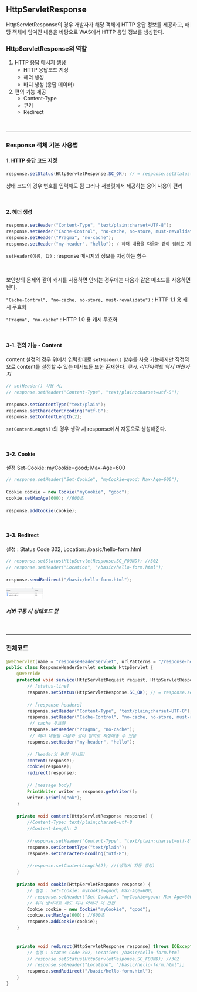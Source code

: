 ## HttpServletResponse

HttpServletResponse의 경우 개발자가 해당 객체에 HTTP 응답 정보를 제공하고, 해당 객체에 담겨진 내용을 바탕으로
WAS에서 HTTP 응답 정보를 생성한다.

### HttpServletResponse의 역할

1. HTTP 응답 메시지 생성
   - HTTP 응답코드 지정
   - 헤더 생성
   - 바디 생성 (응답 데이터)
2. 편의 기능 제공
   - Content-Type
   - 쿠키
   - Redirect

<br>

---

### Response 객체 기본 사용법

#### 1. HTTP 응답 코드 지정

```java
response.setStatus(HttpServletResponse.SC_OK); // = response.setStatus(200);
```

상태 코드의 경우 번호를 입력해도 됨 그러나 서블릿에서 제공하는 용어 사용이 편리

<br>

#### 2. 헤더 생성

```java
response.setHeader("Content-Type", "text/plain;charset=UTF-8");
response.setHeader("Cache-Control", "no-cache, no-store, must-revalidate");
response.setHeader("Pragma", "no-cache");
response.setHeader("my-header", "hello"); / 헤더 내용을 다음과 같이 임의로 지정해줄 수 있음
```

`setHeader(이름, 값)` : response 메시지의 정보를 지정하는 함수

<br>

보안상의 문제와 같이 캐시를 사용하면 안되는 경우에는 다음과 같은 메소드를 사용하면 된다.

`"Cache-Control", "no-cache, no-store, must-revalidate")` : HTTP 1.1 용 캐시 무효화

`"Pragma", "no-cache"` : HTTP 1.0 용 캐시 무효화

<br>

#### 3-1. 편의 기능 - Content

content 설정의 경우 위에서 입력한대로 `setHeader()` 함수를 사용 가능하지만 직접적으로 content를 설정할 수 있는 메서드들 또한 존재한다. _쿠키, 리다이렉트 역시 마찬가지_

```java
// setHeader() 사용 시,
// response.setHeader("Content-Type", "text/plain;charset=utf-8");

response.setContentType("text/plain");
response.setCharacterEncoding("utf-8");
response.setContentLength(2);
```

`setContentLength()`의 경우 생략 시 response에서 자동으로 생성해준다.

<br>

#### 3-2. Cookie

설정 Set-Cookie: myCookie=good; Max-Age=600

```java
// response.setHeader("Set-Cookie", "myCookie=good; Max-Age=600");

Cookie cookie = new Cookie("myCookie", "good");
cookie.setMaxAge(600); //600초

response.addCookie(cookie);
```

<br>

#### 3-3. Redirect

설정 : Status Code 302, Location: /basic/hello-form.html

```java
// response.setStatus(HttpServletResponse.SC_FOUND); //302
// response.setHeader("Location", "/basic/hello-form.html");

response.sendRedirect("/basic/hello-form.html");
```

<img src="/assets/Servlet/redirect_status.PNG" width="20%" height="20%"/>

##### 서버 구동 시 상태코드 값

<br>

---

### 전체코드

```java
@WebServlet(name = "responseHeaderServlet", urlPatterns = "/response-header")
public class ResponseHeaderServlet extends HttpServlet {
    @Override
    protected void service(HttpServletRequest request, HttpServletResponse response) throws ServletException, IOException {
        // [status-line]
        response.setStatus(HttpServletResponse.SC_OK); // = response.setStatus(200);

        // [response-headers]
        response.setHeader("Content-Type", "text/plain;charset=UTF-8");
        response.setHeader("Cache-Control", "no-cache, no-store, must-revalidate");
         // cache 무효화
        response.setHeader("Pragma", "no-cache");
         // 헤더 내용을 다음과 같이 임의로 지정해줄 수 있음
        response.setHeader("my-header", "hello");

        // [header의 편의 메서드]
        content(response);
        cookie(response);
        redirect(response);

        // [message body]
        PrintWriter writer = response.getWriter();
        writer.println("ok");
    }

    private void content(HttpServletResponse response) {
        //Content-Type: text/plain;charset=utf-8
        //Content-Length: 2

        //response.setHeader("Content-Type", "text/plain;charset=utf-8");
        response.setContentType("text/plain");
        response.setCharacterEncoding("utf-8");

        //response.setContentLength(2); //(생략시 자동 생성)
    }

    private void cookie(HttpServletResponse response) {
        // 설정 : Set-Cookie: myCookie=good; Max-Age=600;
        // response.setHeader("Set-Cookie", "myCookie=good; Max-Age=600");
        // 위의 방식대로 해도 되나 아래가 더 간편
        Cookie cookie = new Cookie("myCookie", "good");
        cookie.setMaxAge(600); //600초
        response.addCookie(cookie);
    }


    private void redirect(HttpServletResponse response) throws IOException {
        // 설정 : Status Code 302, Location: /basic/hello-form.html
        // response.setStatus(HttpServletResponse.SC_FOUND); //302
        // response.setHeader("Location", "/basic/hello-form.html");
        response.sendRedirect("/basic/hello-form.html");
    }
}
```
